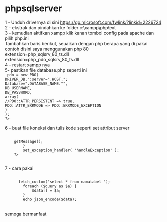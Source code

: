 # phpsqlserver
1 - Unduh drivernya di sini https://go.microsoft.com/fwlink/?linkid=2226724<br>
2 - ekstrak dan pindahkan ke folder c:\xampp\php\ext<br>
3 - kemudian aktifkan xampp klik kanan tombol config pada apache dan pilih php.ini<br>
    Tambahkan baris berikut, seuaikan dengan php berapa yang di pakai contoh disini saya menggunakan php 80<br>
    extension=php_sqlsrv_80_ts.dll<br>
    extension=php_pdo_sqlsrv_80_ts.dll<br>
4 - restart xampp nya<br>
5- pastikan file database.php seperti ini<br>
<code>
    <?php
   $this->pdo = new PDO(
            DRIVER_DB.":server=".HOST.";
            Database=".DATABASE_NAME."",
            DB_USERNAME,
            DB_PASSWORD,
            array(
                //PDO::ATTR_PERSISTENT => true,
                PDO::ATTR_ERRMODE => PDO::ERRMODE_EXCEPTION
            )
    );
?>
 </code>
 
6 - buat file koneksi dan tulis kode seperti set attribut server<br>

<code>
    <?php
        ini_set( "display_errors", true );
        define( "HOST", "DESKTOP-I8N66OQ" );
        //nama database
        define( "DRIVER_DB", "sqlsrv" );
        //nama database
        define( "DATABASE_NAME", "tes_sqlsrv" );
        define( "DB_USERNAME", "sa" );
        //password mysql
        define( "DB_PASSWORD", "123" );
        define('DB_CHARACSET', 'utf8');
        require_once ('Database.php');
        $db = new Database();
        function handleException( $exception ) {
          echo  $exception->getMessage();
        }
        set_exception_handler( 'handleException' );
    ?>
 </code>  
 
 7 -  cara pakai<br>
 
 <code>
      <?php
        include"config.php";
        $data = [];
        $query = $db->fetch_custom("select * from namatabel ");
        foreach ($query as $a) {
            $data[] = $a;
        }
        echo json_encode($data);
</code>
<br>

semoga bermanfaat
